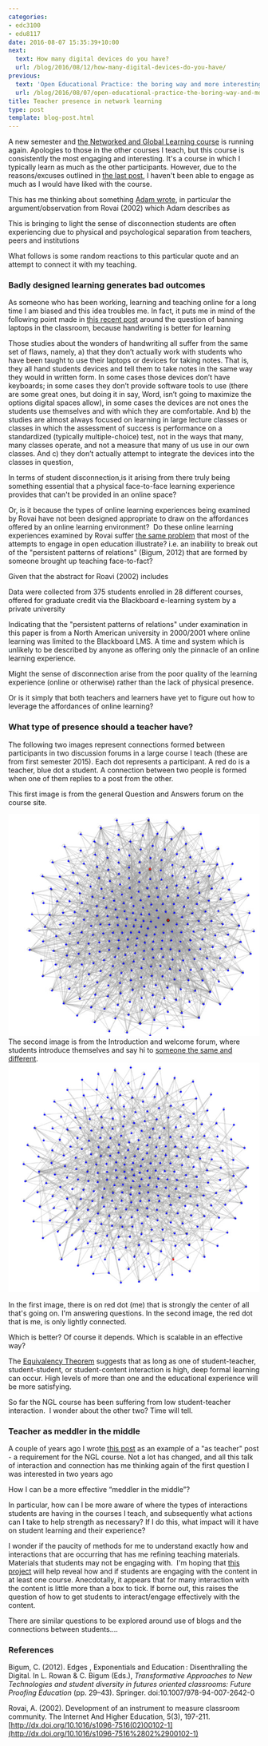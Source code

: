 ```yaml
---
categories:
- edc3100
- edu8117
date: 2016-08-07 15:35:39+10:00
next:
  text: How many digital devices do you have?
  url: /blog/2016/08/12/how-many-digital-devices-do-you-have/
previous:
  text: 'Open Educational Practice: the boring way and more interesting ways'
  url: /blog/2016/08/07/open-educational-practice-the-boring-way-and-more-interesting-ways/
title: Teacher presence in network learning
type: post
template: blog-post.html
---
```

A new semester and [the Networked and Global Learning course](https://netgl.wordpress.com/) is running again. Apologies to those in the other courses I teach, but this course is consistently the most engaging and interesting. It's a course in which I typically learn as much as the other participants. However, due to the reasons/excuses outlined in [the last post](/blog/2016/08/07/open-educational-practice-the-boring-way-and-more-interesting-ways/), I haven't been able to engage as much as I would have liked with the course.

This has me thinking about something [Adam wrote](https://adamngl.wordpress.com/2016/07/25/community-influences-on-learner-identity/), in particular the argument/observation from Rovai (2002) which Adam describes as

This is bringing to light the sense of disconnection students are often experiencing due to physical and psychological separation from teachers, peers and institutions

What follows is some random reactions to this particular quote and an attempt to connect it with my teaching.

### Badly designed learning generates bad outcomes

As someone who has been working, learning and teaching online for a long time I am biased and this idea troubles me. In fact, it puts me in mind of the following point made in [this recent post](http://techist.mcclurken.org/learning/on-not-banning-laptops-in-the-classroom/) around the question of banning laptops in the classroom, because handwriting is better for learning

Those studies about the wonders of handwriting all suffer from the same set of flaws, namely, a) that they don’t actually work with students who have been taught to use their laptops or devices for taking notes. That is, they all hand students devices and tell them to take notes in the same way they would in written form. In some cases those devices don’t have keyboards; in some cases they don’t provide software tools to use (there are some great ones, but doing it in say, Word, isn’t going to maximize the options digital spaces allow), in some cases the devices are not ones the students use themselves and with which they are comfortable. And b) the studies are almost always focused on learning in large lecture classes or classes in which the assessment of success is performance on a standardized (typically multiple-choice) test, not in the ways that many, many classes operate, and not a measure that many of us use in our own classes. And c) they don’t actually attempt to integrate the devices into the classes in question,

In terms of student disconnection,is it arising from there truly being something essential that a physical face-to-face learning experience provides that can't be provided in an online space?

Or, is it because the types of online learning experiences being examined by Rovai have not been designed appropriate to draw on the affordances offered by an online learning environment?  Do these online learning experiences examined by Rovai suffer [the same problem](/blog/2016/08/07/open-educational-practice-the-boring-way-and-more-interesting-ways/) that most of the attempts to engage in open education illustrate? i.e. an inability to break out of the "persistent patterns of relations" (Bigum, 2012) that are formed by someone brought up teaching face-to-fact?

Given that the abstract for Roavi (2002) includes

Data were collected from 375 students enrolled in 28 different courses, offered for graduate credit via the Blackboard e-learning system by a private university

Indicating that the "persistent patterns of relations" under examination in this paper is from a North American university in 2000/2001 where online learning was limited to the Blackboard LMS. A time and system which is unlikely to be described by anyone as offering only the pinnacle of an online learning experience.

Might the sense of disconnection arise from the poor quality of the learning experience (online or otherwise) rather than the lack of physical presence.

Or is it simply that both teachers and learners have yet to figure out how to leverage the affordances of online learning?

### What type of presence should a teacher have?

The following two images represent connections formed between participants in two discussion forums in a large course I teach (these are from first semester 2015). Each dot represents a participant. A red do is a teacher, blue dot a student. A connection between two people is formed when one of them replies to a post from the other.

This first image is from the general Question and Answers forum on the course site.

[![Forum network map](images/28785208716_9f67a515ef_z.jpg)](https://www.flickr.com/photos/david_jones/28785208716/in/dateposted-public/ "Forum network map") The second image is from the Introduction and welcome forum, where students introduce themselves and say hi to [someone the same and different](/blog/2014/02/18/looking-for-a-new-icebreaker-for-edc3100/). [![Screen Shot 2016-08-07 at 3.01.34 pm](images/28740284661_5409fdf321_z.jpg)](https://www.flickr.com/photos/david_jones/28740284661/in/dateposted-public/ "Screen Shot 2016-08-07 at 3.01.34 pm")

In the first image, there is on red dot (me) that is strongly the center of all that's going on. I'm answering questions. In the second image, the red dot that is me, is only lightly connected.

Which is better? Of course it depends. Which is scalable in an effective way?

The [Equivalency Theorem](http://equivalencytheorem.info/?page_id=2) suggests that as long as one of student-teacher, student-student, or student-content interaction is high, deep formal learning can occur. High levels of more than one and the educational experience will be more satisfying.

So far the NGL course has been suffering from low student-teacher interaction.  I wonder about the other two? Time will tell.

### Teacher as meddler in the middle

A couple of years ago I wrote [this post](/blog/2014/07/27/me-as-a-teacher/) as an example of a "as teacher" post - a requirement for the NGL course. Not a lot has changed, and all this talk of interaction and connection has me thinking again of the first question I was interested in two years ago

How I can be a more effective “meddler in the middle”?

In particular, how can I be more aware of where the types of interactions students are having in the courses I teach, and subsequently what actions can I take to help strength as necessary? If I do this, what impact will it have on student learning and their experience?

I wonder if the paucity of methods for me to understand exactly how and interactions that are occurring that has me refining teaching materials. Materials that students may not be engaging with.  I'm hoping that [this project](/blog/2016/08/07/how-and-why-do-people-use-the-moodle-book-module/) will help reveal how and if students are engaging with the content in at least one course. Anecdotally, it appears that for many interaction with the content is little more than a box to tick. If borne out, this raises the question of how to get students to interact/engage effectively with the content.

There are similar questions to be explored around use of blogs and the connections between students....

### References

Bigum, C. (2012). Edges , Exponentials and Education : Disenthralling the Digital. In L. Rowan & C. Bigum (Eds.), _Transformative Approaches to New Technologies and student diversity in futures oriented classrooms: Future Proofing Education_ (pp. 29–43). Springer. doi:10.1007/978-94-007-2642-0

Rovai, A. (2002). Development of an instrument to measure classroom community. The Internet And Higher Education, 5(3), 197-211. [http://dx.doi.org/10.1016/s1096-7516(02)00102-1](http://dx.doi.org/10.1016/s1096-7516%2802%2900102-1)